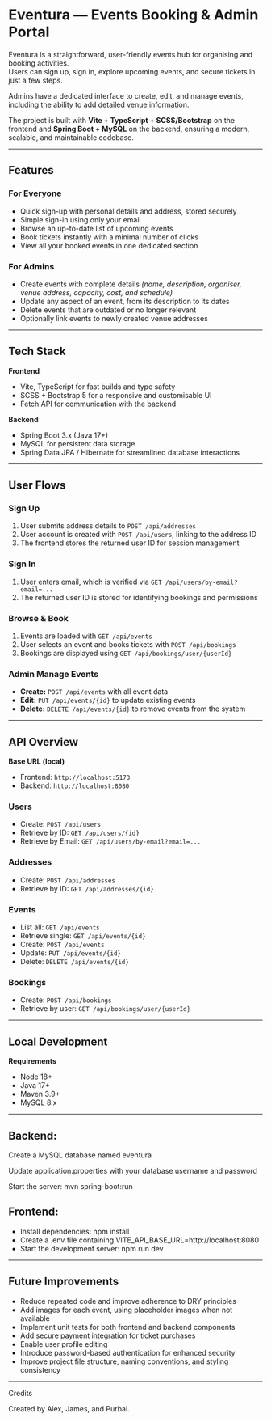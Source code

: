 # Eventura — Events Booking & Admin Portal

Eventura is a straightforward, user-friendly events hub for organising and booking activities.  
Users can sign up, sign in, explore upcoming events, and secure tickets in just a few steps.  

Admins have a dedicated interface to create, edit, and manage events, including the ability to add detailed venue information.  

The project is built with **Vite + TypeScript + SCSS/Bootstrap** on the frontend and **Spring Boot + MySQL** on the backend, ensuring a modern, scalable, and maintainable codebase.

---

## Features

### For Everyone
- Quick sign-up with personal details and address, stored securely
- Simple sign-in using only your email
- Browse an up-to-date list of upcoming events
- Book tickets instantly with a minimal number of clicks
- View all your booked events in one dedicated section

### For Admins
- Create events with complete details *(name, description, organiser, venue address, capacity, cost, and schedule)*
- Update any aspect of an event, from its description to its dates
- Delete events that are outdated or no longer relevant
- Optionally link events to newly created venue addresses

---

## Tech Stack

**Frontend**
- Vite, TypeScript for fast builds and type safety
- SCSS + Bootstrap 5 for a responsive and customisable UI
- Fetch API for communication with the backend

**Backend**
- Spring Boot 3.x (Java 17+)
- MySQL for persistent data storage
- Spring Data JPA / Hibernate for streamlined database interactions

---

## User Flows

### Sign Up
1. User submits address details to `POST /api/addresses`
2. User account is created with `POST /api/users`, linking to the address ID
3. The frontend stores the returned user ID for session management

### Sign In
1. User enters email, which is verified via `GET /api/users/by-email?email=...`
2. The returned user ID is stored for identifying bookings and permissions

### Browse & Book
1. Events are loaded with `GET /api/events`
2. User selects an event and books tickets with `POST /api/bookings`
3. Bookings are displayed using `GET /api/bookings/user/{userId}`

### Admin Manage Events
- **Create:** `POST /api/events` with all event data
- **Edit:** `PUT /api/events/{id}` to update existing events
- **Delete:** `DELETE /api/events/{id}` to remove events from the system

---

## API Overview

**Base URL (local)**
- Frontend: `http://localhost:5173`
- Backend: `http://localhost:8080`

### Users
- Create: `POST /api/users`
- Retrieve by ID: `GET /api/users/{id}`
- Retrieve by Email: `GET /api/users/by-email?email=...`

### Addresses
- Create: `POST /api/addresses`
- Retrieve by ID: `GET /api/addresses/{id}`

### Events
- List all: `GET /api/events`
- Retrieve single: `GET /api/events/{id}`
- Create: `POST /api/events`
- Update: `PUT /api/events/{id}`
- Delete: `DELETE /api/events/{id}`

### Bookings
- Create: `POST /api/bookings`
- Retrieve by user: `GET /api/bookings/user/{userId}`

---

## Local Development

**Requirements**
- Node 18+
- Java 17+
- Maven 3.9+
- MySQL 8.x

---

## Backend:
Create a MySQL database named eventura

Update application.properties with your database username and password

Start the server: mvn spring-boot:run

## Frontend:
- Install dependencies: npm install
- Create a .env file containing VITE_API_BASE_URL=http://localhost:8080
- Start the development server: npm run dev

---

## Future Improvements
- Reduce repeated code and improve adherence to DRY principles
- Add images for each event, using placeholder images when not available
- Implement unit tests for both frontend and backend components
- Add secure payment integration for ticket purchases
- Enable user profile editing
- Introduce password-based authentication for enhanced security
- Improve project file structure, naming conventions, and styling consistency

--- 

Credits

Created by Alex, James, and Purbai.

